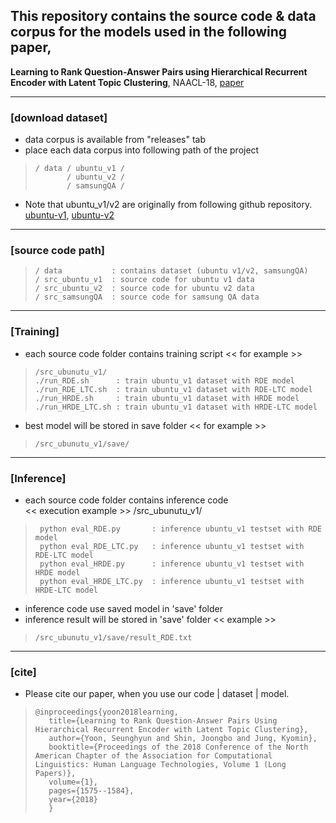 

## This repository contains the source code & data corpus for the models used in the following paper,

**Learning to Rank Question-Answer Pairs using Hierarchical Recurrent Encoder with Latent Topic Clustering**, NAACL-18, <a href="http://aclweb.org/anthology/N18-1142">paper</a>


----------


### [download dataset]

- data corpus is available from "releases" tab
- place each data corpus into following path of the project
 
>     / data / ubuntu_v1 /
>            / ubuntu_v2 /
>            / samsungQA /

- Note that ubuntu_v1/v2 are originally from following github repository.
<a href="https://github.com/npow/ubottu">ubuntu-v1</a>, 
<a href="https://github.com/rkadlec/ubuntu-ranking-dataset-creator">ubuntu-v2</a>
----------
### [source code path]

>     / data           : contains dataset (ubuntu v1/v2, samsungQA)
>     / src_ubuntu_v1  : source code for ubuntu v1 data
>     / src_ubuntu_v2  : source code for ubuntu v2 data
>     / src_samsungQA  : source code for samsung QA data

----------
### [Training]
- each source code folder contains training script
  << for example >>
>     /src_ubunutu_v1/
>     ./run_RDE.sh      : train ubuntu_v1 dataset with RDE model
>     ./run_RDE_LTC.sh  : train ubuntu_v1 dataset with RDE-LTC model
>     ./run_HRDE.sh     : train ubuntu_v1 dataset with HRDE model
>     ./run_HRDE_LTC.sh : train ubuntu_v1 dataset with HRDE-LTC model
- best model will be stored in save folder
  << for example >>
>     /src_ubunutu_v1/save/
   


----------


### [Inference]

- each source code folder contains inference code   
   << execution example >>
   /src_ubunutu_v1/
>      python eval_RDE.py       : inference ubuntu_v1 testset with RDE model
>      python eval_RDE_LTC.py   : inference ubuntu_v1 testset with RDE-LTC model
>      python eval_HRDE.py      : inference ubuntu_v1 testset with HRDE model
>      python eval_HRDE_LTC.py  : inference ubuntu_v1 testset with HRDE-LTC model
      
- inference code use saved model in 'save' folder 
- inference result will be stored in 'save' folder
   << example >>
>     /src_ubunutu_v1/save/result_RDE.txt


----------


### [cite]

- Please cite our paper, when you use our code | dataset | model.

>     @inproceedings{yoon2018learning, 
>        title={Learning to Rank Question-Answer Pairs Using Hierarchical Recurrent Encoder with Latent Topic Clustering}, 
>        author={Yoon, Seunghyun and Shin, Joongbo and Jung, Kyomin}, 
>        booktitle={Proceedings of the 2018 Conference of the North American Chapter of the Association for Computational Linguistics: Human Language Technologies, Volume 1 (Long Papers)}, 
>        volume={1},
>        pages={1575--1584},
>        year={2018} 
>        }   
